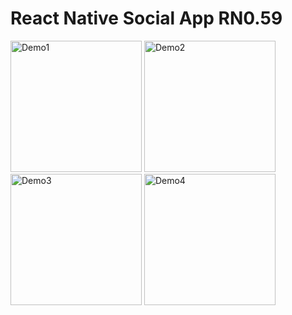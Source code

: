 # React Native Social App RN0.59

<img src="https://raw.githubusercontent.com/funnyjerry/react-native-social-app/master/images/1.PNG" alt="Demo1" width="210" />
<img src="https://raw.githubusercontent.com/funnyjerry/react-native-social-app/master/images/2.PNG" alt="Demo2" width="210" />
<img src="https://raw.githubusercontent.com/funnyjerry/react-native-social-app/master/images/3.PNG" alt="Demo3" width="210" />
<img src="https://raw.githubusercontent.com/funnyjerry/react-native-social-app/master/images/4.PNG" alt="Demo4" width="210" />
